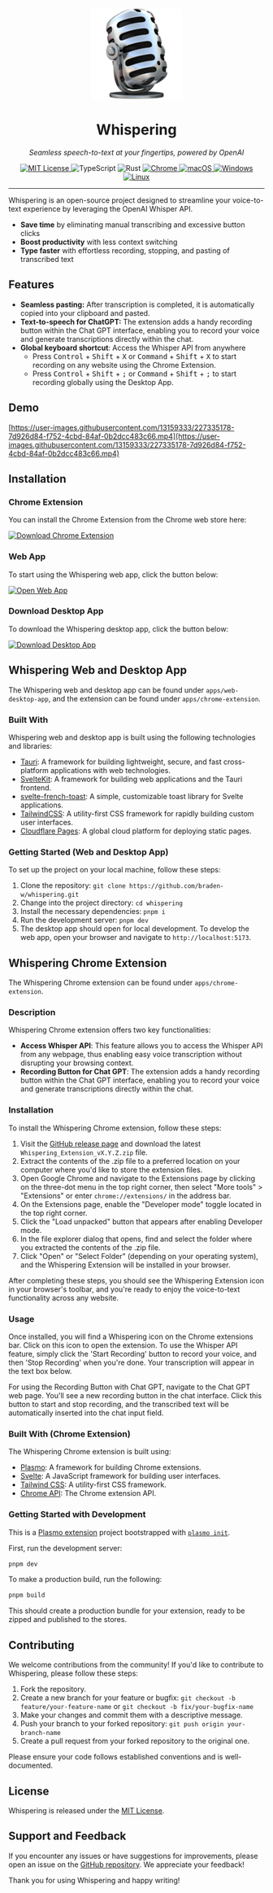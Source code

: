 <p align="center">
  <a href="https://whispering.bradenwong.com">
    <img width="180" src="./apps/web-desktop-app/static/studio_microphone.png" alt="Whispering">
  </a>
  <h1 align="center">Whispering</h1>
  <p align="center"><em>Seamless speech-to-text at your fingertips, powered by OpenAI</em></p>
</p>

<p align="center">
  <a href="LICENSE" target="_blank">
    <img alt="MIT License" src="https://img.shields.io/github/license/braden-w/whispering.svg?style=flat-square" />
  </a>

  <!-- TypeScript Badge -->
  <img alt="TypeScript" src="https://img.shields.io/badge/-TypeScript-blue?style=flat-square&logo=typescript&logoColor=white" />

  <!-- Rust Badge -->
  <img alt="Rust" src="https://img.shields.io/badge/-Rust-orange?style=flat-square&logo=rust&logoColor=white" />

  <a href="https://chrome.google.com/webstore/detail/whispering/oilbfihknpdbpfkcncojikmooipnlglo" target="_blank">
    <img alt="Chrome" src="https://img.shields.io/chrome-web-store/stars/oilbfihknpdbpfkcncojikmooipnlglo?color=blue&label=Chrome&style=flat-square&logo=google-chrome&logoColor=white" />
  </a>

<!--   <a href="https://addons.mozilla.org/en-US/firefox/addon/whispering/" target="_blank">
    <img alt="Firefox" src="https://img.shields.io/amo/stars/whispering?color=orange&label=Firefox&style=flat-square&logo=firefox&logoColor=white" />
  </a>
 -->
  <a href="https://github.com/braden-w/whispering/releases" target="_blank">
    <img alt="macOS" src="https://img.shields.io/badge/-macOS-black?style=flat-square&logo=apple&logoColor=white" />
  </a>

  <a href="https://github.com/braden-w/whispering/releases" target="_blank">
    <img alt="Windows" src="https://img.shields.io/badge/-Windows-blue?style=flat-square&logo=windows&logoColor=white" />
  </a>

  <a href="https://github.com/braden-w/whispering/releases" target="_blank">
    <img alt="Linux" src="https://img.shields.io/badge/-Linux-yellow?style=flat-square&logo=linux&logoColor=white" />
  </a>
</p>

---

Whispering is an open-source project designed to streamline your voice-to-text experience by leveraging the OpenAI Whisper API.

- **Save time** by eliminating manual transcribing and excessive button clicks
- **Boost productivity** with less context switching
- **Type faster** with effortless recording, stopping, and pasting of transcribed text

## Features

- **Seamless pasting:** After transcription is completed, it is automatically copied into your clipboard and pasted.
- **Text-to-speech for ChatGPT:** The extension adds a handy recording button within the Chat GPT interface, enabling you to record your voice and generate transcriptions directly within the chat.
- **Global keyboard shortcut**: Access the Whisper API from anywhere
  - Press <kbd>Control</kbd> + <kbd>Shift</kbd> + <kbd>X</kbd> or <kbd>Command</kbd> + <kbd>Shift</kbd> + <kbd>X</kbd> to start recording on any website using the Chrome Extension.
  - Press <kbd>Control</kbd> + <kbd>Shift</kbd> + <kbd>;</kbd> or <kbd>Command</kbd> + <kbd>Shift</kbd> + <kbd>;</kbd> to start recording globally using the Desktop App.

<!-- ![Whispering Banner](https://whispering.bradenwong.com/assets/Banner.png) -->

<!-- ## Table of Contents

- [Features](#features)
- [Whispering Web and Desktop App](#whispering-web-and-desktop-app)
  - [Demo](#demo)
  - [Accessing Whispering Web App](#accessing-whispering-web-app)
  - [Download Desktop App](#download-desktop-app)
  - [Built With](#built-with-web-desktop-app)
  - [Getting Started](#getting-started-web-desktop-app)
- [Whispering Chrome Extension](#whispering-chrome-extension)
  - [Description](#description)
  - [Installation](#installation)
  - [Usage](#usage)
  - [Built With](#built-with-chrome-extension)
  - [Getting Started with Development](#getting-started-with-development)
- [Contributing](#contributing)
- [License](#license)
- [Support and Feedback](#support-and-feedback) -->

## Demo

[https://user-images.githubusercontent.com/13159333/227335178-7d926d84-f752-4cbd-84af-0b2dcc483c66.mp4](https://user-images.githubusercontent.com/13159333/227335178-7d926d84-f752-4cbd-84af-0b2dcc483c66.mp4)

## Installation

### Chrome Extension

You can install the Chrome Extension from the Chrome web store here:

[![Download Chrome Extension](https://img.shields.io/badge/Download-Chrome%20Extension-blue)](https://chrome.google.com/webstore/detail/oilbfihknpdbpfkcncojikmooipnlglo)

### Web App

To start using the Whispering web app, click the button below:

[![Open Web App](https://img.shields.io/badge/Open-Web%20App-blue)](https://whispering.bradenwong.com/)

### Download Desktop App

To download the Whispering desktop app, click the button below:

[![Download Desktop App](https://img.shields.io/badge/Download-Desktop%20App-blue)](https://github.com/braden-w/whispering/releases)

## Whispering Web and Desktop App

The Whispering web and desktop app can be found under `apps/web-desktop-app`, and the extension can be found under `apps/chrome-extension`.

### Built With

Whispering web and desktop app is built using the following technologies and libraries:

- [Tauri](https://tauri.studio/en/docs/intro/): A framework for building lightweight, secure, and fast cross-platform applications with web technologies.
- [SvelteKit](https://kit.svelte.dev/docs): A framework for building web applications and the Tauri frontend.
- [svelte-french-toast](https://svelte-french-toast.com): A simple, customizable toast library for Svelte applications.
- [TailwindCSS](https://tailwindcss.com/docs): A utility-first CSS framework for rapidly building custom user interfaces.
- [Cloudflare Pages](https://developers.cloudflare.com/): A global cloud platform for deploying static pages.

### Getting Started (Web and Desktop App)

To set up the project on your local machine, follow these steps:

1. Clone the repository: `git clone https://github.com/braden-w/whispering.git`
2. Change into the project directory: `cd whispering`
3. Install the necessary dependencies: `pnpm i`
4. Run the development server: `pnpm dev`
5. The desktop app should open for local development. To develop the web app, open your browser and navigate to `http://localhost:5173`.

## Whispering Chrome Extension

The Whispering Chrome extension can be found under `apps/chrome-extension`.

### Description

Whispering Chrome extension offers two key functionalities:

- **Access Whisper API**: This feature allows you to access the Whisper API from any webpage, thus enabling easy voice transcription without disrupting your browsing context.
- **Recording Button for Chat GPT**: The extension adds a handy recording button within the Chat GPT interface, enabling you to record your voice and generate transcriptions directly within the chat.

### Installation

To install the Whispering Chrome extension, follow these steps:

1. Visit the [GitHub release page](https://github.com/braden-w/whispering-extension/releases) and download the latest `Whispering_Extension_vX.Y.Z.zip` file.
2. Extract the contents of the .zip file to a preferred location on your computer where you'd like to store the extension files.
3. Open Google Chrome and navigate to the Extensions page by clicking on the three-dot menu in the top right corner, then select "More tools" > "Extensions" or enter `chrome://extensions/` in the address bar.
4. On the Extensions page, enable the "Developer mode" toggle located in the top right corner.
5. Click the "Load unpacked" button that appears after enabling Developer mode.
6. In the file explorer dialog that opens, find and select the folder where you extracted the contents of the .zip file.
7. Click "Open" or "Select Folder" (depending on your operating system), and the Whispering Extension will be installed in your browser.

After completing these steps, you should see the Whispering Extension icon in your browser's toolbar, and you're ready to enjoy the voice-to-text functionality across any website.

### Usage

Once installed, you will find a Whispering icon on the Chrome extensions bar. Click on this icon to open the extension. To use the Whisper API feature, simply click the 'Start Recording' button to record your voice, and then 'Stop Recording' when you're done. Your transcription will appear in the text box below.

For using the Recording Button with Chat GPT, navigate to the Chat GPT web page. You'll see a new recording button in the chat interface. Click this button to start and stop recording, and the transcribed text will be automatically inserted into the chat input field.

### Built With (Chrome Extension)

The Whispering Chrome extension is built using:

- [Plasmo](https://docs.plasmo.com/): A framework for building Chrome extensions.
- [Svelte](https://svelte.dev/): A JavaScript framework for building user interfaces.
- [Tailwind CSS](https://tailwindcss.com/): A utility-first CSS framework.
- [Chrome API](https://developer.chrome.com/docs/extensions/reference/): The Chrome extension API.

### Getting Started with Development

This is a [Plasmo extension](https://docs.plasmo.com/) project bootstrapped with [`plasmo init`](https://www.npmjs.com/package/plasmo).

First, run the development server:

```bash
pnpm dev
```

To make a production build, run the following:

```bash
pnpm build
```

This should create a production bundle for your extension, ready to be zipped and published to the stores.

## Contributing

We welcome contributions from the community! If you'd like to contribute to Whispering, please follow these steps:

1. Fork the repository.
2. Create a new branch for your feature or bugfix: `git checkout -b feature/your-feature-name` or `git checkout -b fix/your-bugfix-name`
3. Make your changes and commit them with a descriptive message.
4. Push your branch to your forked repository: `git push origin your-branch-name`
5. Create a pull request from your forked repository to the original one.

Please ensure your code follows established conventions and is well-documented.

## License

Whispering is released under the [MIT License](https://opensource.org/licenses/MIT).

## Support and Feedback

If you encounter any issues or have suggestions for improvements, please open an issue on the [GitHub repository](https://github.com/braden-w/whispering/issues). We appreciate your feedback!

Thank you for using Whispering and happy writing!
